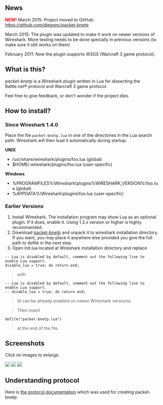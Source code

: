 ## News ##

<font color='red'><b>NEW!</b></font> March 2015: Project moved to GitHub: https://github.com/diegonc/packet-bnetp

March 2015: The plugin was updated to make it work on newer versions of Wireshark. More testing needs to be done specially in previous versions (to make sure it still works on them)

February 2011: Now the plugin supports W3GS (Warcraft 3 game protocol).

## What is this? ##

_packet-bnetp_ is a Wireshark plugin written in Lua for dissecting the Battle.net® protocol and Warcraft 3 game protocol.

Feel free to give feedback, or don't wonder if the project dies.

## How to install? ##

### Since Wireshark 1.4.0 ###

Place the file `packet-bnetp.lua` in one of the directories in the Lua search path. Wireshark will then load it automatically during startup.

**UNIX**

  * /usr/share/wireshark/plugins/foo.lua (global)
  * $HOME/.wireshark/plugins/foo.lua (user-specific)

**Windows**

  * %PROGRAMFILES%\Wireshark\plugins\%WIRESHARK\_VERSION%\foo.lua (global)
  * %APPDATA%\Wireshark\plugins\foo.lua (user-specific)

### Earlier Versions ###

  1. Install Wireshark. The installation program may show Lua as an optional plugin. If it does, enable it. Using 1.2.x version or higher is highly recommended.
  1. Download [packet-bnetp](http://code.google.com/p/packet-bnetp/downloads/list) and unpack it to wireshark installation directory. If you want, you may place it anywhere else provided you give the full path to dofile in the next step.
  1. Open init.lua located at Wireshark installation directory and replace
```
-- Lua is disabled by default, comment out the following line to enable Lua support.
disable_lua = true; do return end;
```
> with
```
-- Lua is disabled by default, comment out the following line to enable Lua support.
-- disable_lua = true; do return end;
```
> (it can be already enabled on newer Wireshark versions).

> Then insert
```
dofile("packet-bnetp.lua")
```
> at the end of the file.

## Screenshots ##
Click on images to enlarge.

<a href='https://packet-bnetp.googlecode.com/svn/trunk/screenshots/bnetp_0x0f_channel_flags.png'><img src='https://packet-bnetp.googlecode.com/svn/trunk/screenshots/thumbs/bnetp_0x0f_channel_flags.jpg' /></a>
<a href='https://packet-bnetp.googlecode.com/svn/trunk/screenshots/bnetp_0x0f_user_flags.png'><img src='https://packet-bnetp.googlecode.com/svn/trunk/screenshots/thumbs/bnetp_0x0f_user_flags.jpg' /></a>
<a href='https://packet-bnetp.googlecode.com/svn/trunk/screenshots/bnetp_0x50.png'><img src='https://packet-bnetp.googlecode.com/svn/trunk/screenshots/thumbs/bnetp_0x50.jpg' /></a>

## Understanding protocol ##
Here is [the protocol documentation](http://bnetdocs.org/) which was used for creating packet-bnetp.